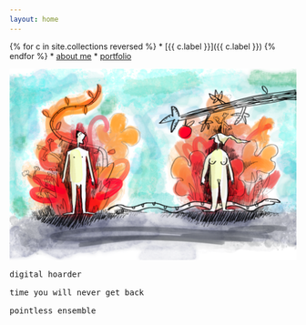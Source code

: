```yaml
---
layout: home
---
```



{% for c in site.collections reversed %} * [{{ c.label }}]({{ c.label }}) {% endfor %} * [about me](about) * [portfolio](https://uys.io/portfolio/)

![Latest doodle.](/assets/doodles/original/adameve.png)

<pre>
digital hoarder

time you will never get back

pointless ensemble
</pre>


